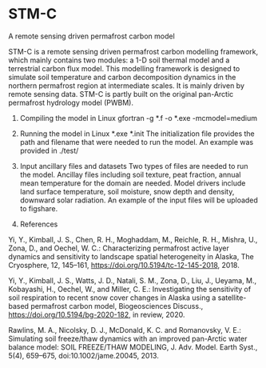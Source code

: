 # STM-C
A remote sensing driven permafrost carbon model

STM-C is a remote sensing driven permafrost carbon modelling framework, which mainly contains two modules: a 1-D soil thermal model and a terrestrial carbon flux model. This modelling framework is designed to simulate soil temperature and carbon decomposition dynamics in the northern permafrost region at intermediate scales. It is mainly driven by remote sensing data. STM-C is partly built on the original pan-Arctic permafrost hydrology model (PWBM). 

 1. Compiling the model in Linux
   gfortran -g *.f -o *.exe -mcmodel=medium
   
 2. Running the model in Linux
   *.exe *.init
   The initialization file provides the path and filename that were needed to run the model. An example was provided in ./test/
 
 3. Input ancillary files and datasets
   Two types of files are needed to run the model. Ancillay files including soil texture, peat fraction, annual mean temperature for the domain are needed. Model drivers 
   include land surface temperature, soil moisture, snow depth and density, downward solar radiation. An example of the input files will be uploaded to figshare. 
   
 4. References
 
   Yi, Y., Kimball, J. S., Chen, R. H., Moghaddam, M., Reichle, R. H., Mishra, U., Zona, D., and Oechel, W. C.: Characterizing permafrost active layer dynamics and sensitivity to landscape spatial heterogeneity in Alaska, The Cryosphere, 12, 145–161, https://doi.org/10.5194/tc-12-145-2018, 2018. 
   
   Yi, Y., Kimball, J. S., Watts, J. D., Natali, S. M., Zona, D., Liu, J., Ueyama, M., Kobayashi, H., Oechel, W., and Miller, C. E.: Investigating the sensitivity of soil respiration to recent snow cover changes in Alaska using a satellite-based permafrost carbon model, Biogeosciences Discuss., https://doi.org/10.5194/bg-2020-182, in review, 2020. 
   
   Rawlins, M. A., Nicolsky, D. J., McDonald, K. C. and Romanovsky, V. E.: Simulating soil freeze/thaw dynamics with an improved pan-Arctic water balance model: SOIL FREEZE/THAW MODELING, J. Adv. Model. Earth Syst., 5(4), 659–675, doi:10.1002/jame.20045, 2013.
 
